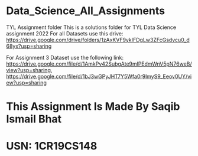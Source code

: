 # Data_Science_All_Assignments
TYL Assignment folder 
This is a solutions folder for TYL Data Science assignment 2022 
For all Datasets use this drive:
https://drive.google.com/drive/folders/1zAxKVF9ykIFDgLw3ZFcGsdvcu0_d68yx?usp=sharing


For Assignment 3 Dataset use the following link:
https://drive.google.com/file/d/1AmkPv42SubgAte9mlPEdmWnV5pN76weB/view?usp=sharing, https://drive.google.com/file/d/1bJ3wGPyJHT7Y5Wfa0r9lmyS9_Eeov0UY/view?usp=sharing

# This Assignment Is Made By Saqib Ismail Bhat
# USN: 1CR19CS148
